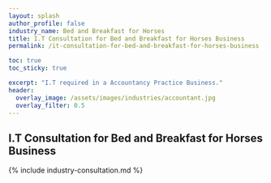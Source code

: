 ```yaml
---
layout: splash 
author_profile: false 
industry_name: Bed and Breakfast for Horses
title: I.T Consultation for Bed and Breakfast for Horses Business
permalink: /it-consultation-for-bed-and-breakfast-for-horses-business

toc: true
toc_sticky: true

excerpt: "I.T required in a Accountancy Practice Business."
header:
  overlay_image: /assets/images/industries/accountant.jpg
  overlay_filter: 0.5 
---
```


## I.T Consultation for Bed and Breakfast for Horses Business

{% include industry-consultation.md %}
